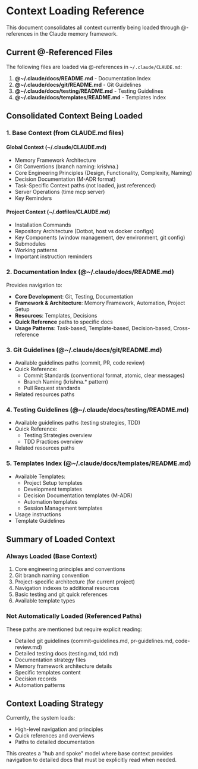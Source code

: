 # Context Loading Reference

This document consolidates all context currently being loaded through @-references in the Claude memory framework.

## Current @-Referenced Files

The following files are loaded via @-references in `~/.claude/CLAUDE.md`:

1. **@~/.claude/docs/README.md** - Documentation Index
2. **@~/.claude/docs/git/README.md** - Git Guidelines
3. **@~/.claude/docs/testing/README.md** - Testing Guidelines
4. **@~/.claude/docs/templates/README.md** - Templates Index

## Consolidated Context Being Loaded

### 1. Base Context (from CLAUDE.md files)

#### Global Context (~/.claude/CLAUDE.md)

- Memory Framework Architecture
- Git Conventions (branch naming: krishna.<descriptive-name>)
- Core Engineering Principles (Design, Functionality, Complexity, Naming)
- Decision Documentation (M-ADR format)
- Task-Specific Context paths (not loaded, just referenced)
- Server Operations (time mcp server)
- Key Reminders

#### Project Context (~/.dotfiles/CLAUDE.md)

- Installation Commands
- Repository Architecture (Dotbot, host vs docker configs)
- Key Components (window management, dev environment, git config)
- Submodules
- Working patterns
- Important instruction reminders

### 2. Documentation Index (@~/.claude/docs/README.md)

Provides navigation to:

- **Core Development**: Git, Testing, Documentation
- **Framework & Architecture**: Memory Framework, Automation, Project Setup
- **Resources**: Templates, Decisions
- **Quick Reference** paths to specific docs
- **Usage Patterns**: Task-based, Template-based, Decision-based, Cross-reference

### 3. Git Guidelines (@~/.claude/docs/git/README.md)

- Available guidelines paths (commit, PR, code review)
- Quick Reference:
  - Commit Standards (conventional format, atomic, clear messages)
  - Branch Naming (krishna.\* pattern)
  - Pull Request standards
- Related resources paths

### 4. Testing Guidelines (@~/.claude/docs/testing/README.md)

- Available guidelines paths (testing strategies, TDD)
- Quick Reference:
  - Testing Strategies overview
  - TDD Practices overview
- Related resources paths

### 5. Templates Index (@~/.claude/docs/templates/README.md)

- Available Templates:
  - Project Setup templates
  - Development templates
  - Decision Documentation templates (M-ADR)
  - Automation templates
  - Session Management templates
- Usage instructions
- Template Guidelines

## Summary of Loaded Context

### Always Loaded (Base Context)

1. Core engineering principles and conventions
2. Git branch naming convention
3. Project-specific architecture (for current project)
4. Navigation indexes to additional resources
5. Basic testing and git quick references
6. Available template types

### Not Automatically Loaded (Referenced Paths)

These paths are mentioned but require explicit reading:

- Detailed git guidelines (commit-guidelines.md, pr-guidelines.md, code-review.md)
- Detailed testing docs (testing.md, tdd.md)
- Documentation strategy files
- Memory framework architecture details
- Specific templates content
- Decision records
- Automation patterns

## Context Loading Strategy

Currently, the system loads:

- High-level navigation and principles
- Quick references and overviews
- Paths to detailed documentation

This creates a "hub and spoke" model where base context provides navigation to detailed docs that must be explicitly read when needed.
